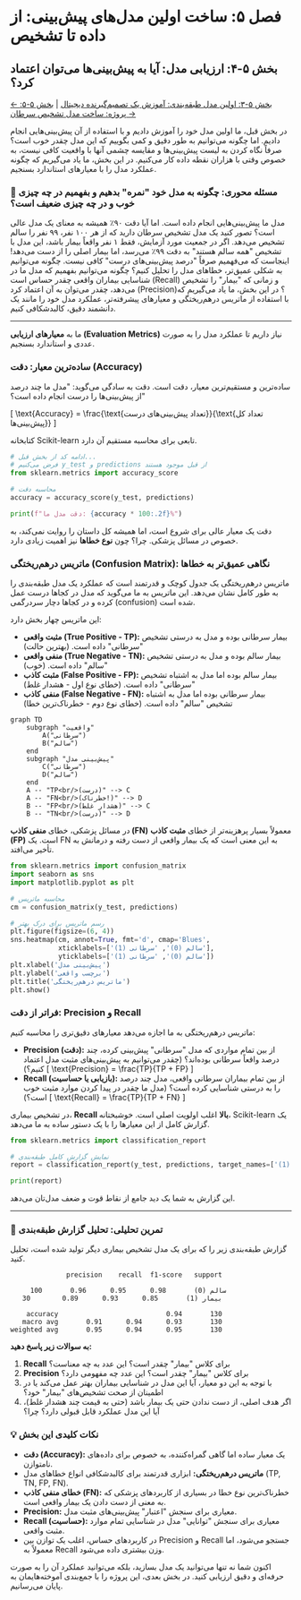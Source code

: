 # فصل ۵: ساخت اولین مدل‌های پیش‌بینی: از داده تا تشخیص

## بخش ۵-۴: ارزیابی مدل: آیا به پیش‌بینی‌ها می‌توان اعتماد کرد؟

[← بخش ۵-۳: اولین مدل طبقه‌بندی: آموزش یک تصمیم‌گیرنده دیجیتال](./03-first-classification-model-knn.md) | [بخش ۵-۵: پروژه: ساخت مدل تشخیص سرطان →](./05-project-cancer-detection-model.md)

در بخش قبل، ما اولین مدل خود را آموزش دادیم و با استفاده از آن پیش‌بینی‌هایی انجام دادیم. اما چگونه می‌توانیم به طور دقیق و کمی بگوییم که این مدل چقدر خوب است؟ صرفاً نگاه کردن به لیست پیش‌بینی‌ها و مقایسه چشمی آنها با واقعیت کافی نیست، به خصوص وقتی با هزاران نقطه داده کار می‌کنیم. در این بخش، ما یاد می‌گیریم که چگونه عملکرد مدل را با معیارهای استاندارد بسنجیم.

### 🎯 مسئله محوری: چگونه به مدل خود "نمره" بدهیم و بفهمیم در چه چیزی خوب و در چه چیزی ضعیف است؟

مدل ما پیش‌بینی‌هایی انجام داده است. اما آیا دقت ۹۰٪ همیشه به معنای یک مدل عالی است؟ تصور کنید یک مدل تشخیص سرطان دارید که از هر ۱۰۰ نفر، ۹۹ نفر را سالم تشخیص می‌دهد. اگر در جمعیت مورد آزمایش، فقط ۱ نفر واقعاً بیمار باشد، این مدل با تشخیص "همه سالم هستند" به دقت ۹۹٪ می‌رسد، اما بیمار اصلی را از دست می‌دهد! اینجاست که می‌فهمیم صرفاً "درصد پیش‌بینی‌های درست" کافی نیست. چگونه می‌توانیم به شکلی عمیق‌تر، خطاهای مدل را تحلیل کنیم؟ چگونه می‌توانیم بفهمیم که مدل ما در شناسایی بیماران واقعی چقدر حساس است (Recall) و زمانی که "بیمار" را تشخیص می‌دهد، چقدر می‌توان به آن اعتماد کرد (Precision)؟ در این بخش، ما یاد می‌گیریم که با استفاده از ماتریس درهم‌ریختگی و معیارهای پیشرفته‌تر، عملکرد مدل خود را مانند یک دانشمند دقیق، کالبدشکافی کنیم.

---

ما به **معیارهای ارزیابی (Evaluation Metrics)** نیاز داریم تا عملکرد مدل را به صورت عددی و استاندارد بسنجیم.

### ساده‌ترین معیار: دقت (Accuracy)

ساده‌ترین و مستقیم‌ترین معیار، دقت است. دقت به سادگی می‌گوید: "مدل ما چند درصد از پیش‌بینی‌ها را درست انجام داده است؟"

\[ \text{Accuracy} = \frac{\text{تعداد پیش‌بینی‌های درست}}{\text{تعداد کل پیش‌بینی‌ها}} \]

کتابخانه Scikit-learn تابعی برای محاسبه مستقیم آن دارد.

```python
# ادامه کد از بخش قبل...
# فرض می‌کنیم y_test و predictions از قبل موجود هستند
from sklearn.metrics import accuracy_score

# محاسبه دقت
accuracy = accuracy_score(y_test, predictions)

print(f"دقت مدل ما: {accuracy * 100:.2f}%")
```

دقت یک معیار عالی برای شروع است، اما همیشه کل داستان را روایت نمی‌کند، به خصوص در مسائل پزشکی. چرا؟ چون **نوع خطاها** نیز اهمیت زیادی دارد.

### ماتریس درهم‌ریختگی (Confusion Matrix): نگاهی عمیق‌تر به خطاها

ماتریس درهم‌ریختگی یک جدول کوچک و قدرتمند است که عملکرد یک مدل طبقه‌بندی را به طور کامل نشان می‌دهد. این ماتریس به ما می‌گوید که مدل در کجاها درست عمل کرده و در کجاها دچار سردرگمی (confusion) شده است.

این ماتریس چهار بخش دارد:

- **مثبت واقعی (True Positive - TP):** بیمار سرطانی بوده و مدل به درستی تشخیص "سرطانی" داده است. (بهترین حالت)
- **منفی واقعی (True Negative - TN):** بیمار سالم بوده و مدل به درستی تشخیص "سالم" داده است. (خوب)
- **مثبت کاذب (False Positive - FP):** بیمار سالم بوده اما مدل به اشتباه تشخیص "سرطانی" داده است. (خطای نوع اول - هشدار غلط)
- **منفی کاذب (False Negative - FN):** بیمار سرطانی بوده اما مدل به اشتباه تشخیص "سالم" داده است. (خطای نوع دوم - خطرناک‌ترین خطا)

```mermaid
graph TD
    subgraph "واقعیت"
        A("سرطانی")
        B("سالم")
    end
    subgraph "پیش‌بینی مدل"
        C("سرطانی")
        D("سالم")
    end
    A -- "TP<br/>(درست)" --> C
    A -- "FN<br/>(خطرناک!)" --> D
    B -- "FP<br/>(هشدار غلط)" --> C
    B -- "TN<br/>(درست)" --> D
```

در مسائل پزشکی، خطای **منفی کاذب (FN)** معمولاً بسیار پرهزینه‌تر از خطای **مثبت کاذب (FP)** است. یک FN به این معنی است که یک بیمار واقعی از دست رفته و درمانش به تأخیر می‌افتد.

```python
from sklearn.metrics import confusion_matrix
import seaborn as sns
import matplotlib.pyplot as plt

# محاسبه ماتریس
cm = confusion_matrix(y_test, predictions)

# رسم ماتریس برای درک بهتر
plt.figure(figsize=(6, 4))
sns.heatmap(cm, annot=True, fmt='d', cmap='Blues',
            xticklabels=['سالم (0)', 'سرطانی (1)'],
            yticklabels=['سالم (0)', 'سرطانی (1)'])
plt.xlabel('پیش‌بینی مدل')
plt.ylabel('برچسب واقعی')
plt.title('ماتریس درهم‌ریختگی')
plt.show()
```

### فراتر از دقت: Precision و Recall

ماتریس درهم‌ریختگی به ما اجازه می‌دهد معیارهای دقیق‌تری را محاسبه کنیم:

- **Precision (دقت):** از بین تمام مواردی که مدل "سرطانی" پیش‌بینی کرده، چند درصد واقعاً سرطانی بوده‌اند؟ (چقدر می‌توانیم به پیش‌بینی‌های مثبت مدل اعتماد کنیم؟)
  \[ \text{Precision} = \frac{TP}{TP + FP} \]
- **Recall (بازیابی یا حساسیت):** از بین تمام بیماران سرطانی واقعی، مدل چند درصد را به درستی شناسایی کرده است؟ (مدل ما چقدر در پیدا کردن موارد مثبت خوب است؟)
  \[ \text{Recall} = \frac{TP}{TP + FN} \]

در تشخیص بیماری، **Recall بالا** اغلب اولویت اصلی است. خوشبختانه، Scikit-learn یک گزارش کامل از این معیارها را با یک دستور ساده به ما می‌دهد.

```python
from sklearn.metrics import classification_report

# نمایش گزارش کامل طبقه‌بندی
report = classification_report(y_test, predictions, target_names=['سالم (0)', 'سرطانی (1)'])

print(report)
```

این گزارش به شما یک دید جامع از نقاط قوت و ضعف مدل‌تان می‌دهد.

---

### 🔬 تمرین تحلیلی: تحلیل گزارش طبقه‌بندی

گزارش طبقه‌بندی زیر را که برای یک مدل تشخیص بیماری دیگر تولید شده است، تحلیل کنید.

```
              precision    recall  f1-score   support

     سالم (0)       0.98      0.95      0.96       100
   بیمار (1)       0.85      0.93      0.89        30

    accuracy                           0.94       130
   macro avg       0.91      0.94      0.93       130
weighted avg       0.95      0.94      0.95       130
```

**به سوالات زیر پاسخ دهید:**

1.  **Recall** برای کلاس "بیمار" چقدر است؟ این عدد به چه معناست؟
2.  **Precision** برای کلاس "بیمار" چقدر است؟ این عدد چه مفهومی دارد؟
3.  با توجه به این دو معیار، آیا این مدل در شناسایی بیماران بهتر عمل می‌کند یا در اطمینان از صحت تشخیص‌های "بیمار" خود؟
4.  اگر هدف اصلی، از دست ندادن حتی یک بیمار باشد (حتی به قیمت چند هشدار غلط)، آیا این مدل عملکرد قابل قبولی دارد؟ چرا؟

### 💡 نکات کلیدی این بخش

- **دقت (Accuracy):** یک معیار ساده اما گاهی گمراه‌کننده، به خصوص برای داده‌های نامتوازن.
- **ماتریس درهم‌ریختگی:** ابزاری قدرتمند برای کالبدشکافی انواع خطاهای مدل (TP, TN, FP, FN).
- **خطای منفی کاذب (FN):** خطرناک‌ترین نوع خطا در بسیاری از کاربردهای پزشکی که به معنی از دست دادن یک بیمار واقعی است.
- **Precision:** معیاری برای سنجش "اعتبار" پیش‌بینی‌های مثبت مدل.
- **Recall (حساسیت):** معیاری برای سنجش "توانایی" مدل در شناسایی تمام موارد مثبت واقعی.
- در کاربردهای حساس، اغلب یک توازن بین Precision و Recall جستجو می‌شود، اما معمولاً به Recall وزن بیشتری داده می‌شود.

اکنون شما نه تنها می‌توانید یک مدل بسازید، بلکه می‌توانید عملکرد آن را به صورت حرفه‌ای و دقیق ارزیابی کنید. در بخش بعدی، این پروژه را با جمع‌بندی آموخته‌هایمان به پایان می‌رسانیم.
